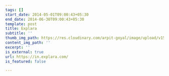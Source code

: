 ```yaml
---
tags: []
start_date: 2014-05-01T09:00:43+05:30
end_date: 2014-06-30T09:00:43+05:30
template: post
title: Explara
subtitle: ''
thumb_img_path: https://res.cloudinary.com/arpit-goyal/image/upload/v1562815469/explara.png
content_img_path: ''
excerpt: ''
is_external: true
url: https://in.explara.com/
is_featured: false

---
```

